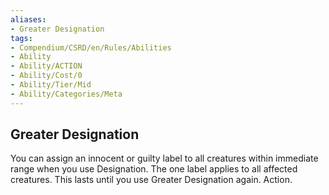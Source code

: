 ```yaml
---
aliases:
- Greater Designation
tags:
- Compendium/CSRD/en/Rules/Abilities
- Ability
- Ability/ACTION
- Ability/Cost/0
- Ability/Tier/Mid
- Ability/Categories/Meta
---
```


  
## Greater Designation  
You can assign an innocent or guilty label to all creatures within immediate range when you use Designation. The one label applies to all affected creatures. This lasts until you use Greater Designation again. Action.